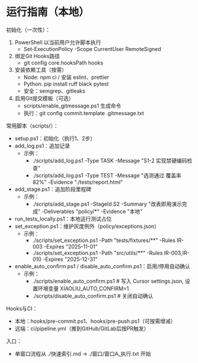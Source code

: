 # 运行指南（本地）

初始化（一次性）：
1) PowerShell 以当前用户允许脚本执行
   - Set-ExecutionPolicy -Scope CurrentUser RemoteSigned
2) 绑定Git Hooks路径
   - git config core.hooksPath hooks
3) 安装依赖工具（按需）
   - Node: npm ci / 安装 eslint、prettier
   - Python: pip install ruff black pytest
   - 安全：semgrep、gitleaks
4) 启用Git提交模板（可选）
   - scripts/enable_gitmessage.ps1 生成命令
   - 执行：git config commit.template .gitmessage.txt

常用脚本（scripts/）：
- setup.ps1：初始化（执行1、2步）
- add_log.ps1：追加记录
  - 示例：
    - ./scripts/add_log.ps1 -Type TASK -Message "S1-2 实现禁硬编码检查"
    - ./scripts/add_log.ps1 -Type TEST -Message "选测通过 覆盖率82%" -Evidence "./tests/report.html"
- add_stage.ps1：追加阶段里程碑
  - 示例：
    - ./scripts/add_stage.ps1 -StageId S2 -Summary "改表即用演示完成" -Deliverables "policy/*" -Evidence "本地"
- run_tests_locally.ps1：本地运行测试占位
- set_exception.ps1：维护灰度例外（policy/exceptions.json）
  - 示例：
    - ./scripts/set_exception.ps1 -Path "tests/fixtures/**" -Rules IR-003 -Expires "2025-11-01"
    - ./scripts/set_exception.ps1 -Path "src/utils/**" -Rules IR-003,IR-010 -Expires "2025-12-31"
 - enable_auto_confirm.ps1 / disable_auto_confirm.ps1：启用/停用自动确认
   - 示例：
     - ./scripts/enable_auto_confirm.ps1  # 写入 Cursor settings.json, 设置环境变量 XIAOLIU_AUTO_CONFIRM=1
     - ./scripts/disable_auto_confirm.ps1 # 关闭自动确认

Hooks与CI：
- 本地：hooks/pre-commit.ps1、hooks/pre-push.ps1（可按需增减）
- 远端：ci/pipeline.yml（推到GitHub/GitLab后按PR触发）

入口：
- 单窗口流程从 ./快速索引.md → ./窗口/窗口A_执行.txt 开始
